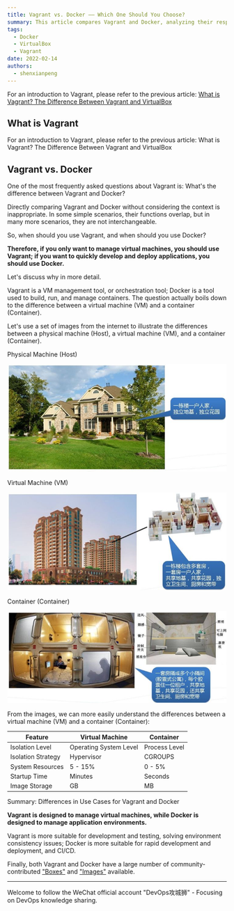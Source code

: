 ```yaml
---
title: Vagrant vs. Docker —— Which One Should You Choose?
summary: This article compares Vagrant and Docker, analyzing their respective use cases and advantages to help readers choose the right tool for managing virtual machines or containers.
tags:
  - Docker
  - VirtualBox
  - Vagrant
date: 2022-02-14
authors:
  - shenxianpeng
---
```


For an introduction to Vagrant, please refer to the previous article: [What is Vagrant? The Difference Between Vagrant and VirtualBox](../vagrant/)

## What is Vagrant

For an introduction to Vagrant, please refer to the previous article: What is Vagrant? The Difference Between Vagrant and VirtualBox

## Vagrant vs. Docker

One of the most frequently asked questions about Vagrant is: What's the difference between Vagrant and Docker?

Directly comparing Vagrant and Docker without considering the context is inappropriate.  In some simple scenarios, their functions overlap, but in many more scenarios, they are not interchangeable.

So, when should you use Vagrant, and when should you use Docker?

**Therefore, if you only want to manage virtual machines, you should use Vagrant; if you want to quickly develop and deploy applications, you should use Docker.**

Let's discuss why in more detail.


Vagrant is a VM management tool, or orchestration tool; Docker is a tool used to build, run, and manage containers.  The question actually boils down to the difference between a virtual machine (VM) and a container (Container).

Let's use a set of images from the internet to illustrate the differences between a physical machine (Host), a virtual machine (VM), and a container (Container).

Physical Machine (Host)

![物理机](host.jpg)

Virtual Machine (VM)

![虚拟机](vm.jpg)

Container (Container)

![Docker](docker.jpg)

From the images, we can more easily understand the differences between a virtual machine (VM) and a container (Container):

| Feature     | Virtual Machine | Container |
| -------- | ----------- | --------- |
| Isolation Level  | Operating System Level  | Process Level  |
| Isolation Strategy  | Hypervisor  | CGROUPS  |
| System Resources  | 5 - 15%  | 0 - 5%  |
| Startup Time  | Minutes  | Seconds  |
| Image Storage  | GB  | MB  |

Summary: Differences in Use Cases for Vagrant and Docker



**Vagrant is designed to manage virtual machines, while Docker is designed to manage application environments.**

Vagrant is more suitable for development and testing, solving environment consistency issues; Docker is more suitable for rapid development and deployment, and CI/CD.

Finally, both Vagrant and Docker have a large number of community-contributed ["Boxes"](https://app.vagrantup.com/boxes/search) and ["Images"](https://hub.docker.com/) available.

---

Welcome to follow the WeChat official account "DevOps攻城狮" - Focusing on DevOps knowledge sharing.